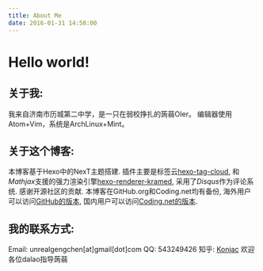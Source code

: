 ```yaml
---
title: About Me
date: 2016-01-31 14:58:00
---
```


# Hello world!

## 关于我:
我来自济南市历城第二中学，是一只在弱校挣扎的蒟蒻OIer。
编辑器使用Atom+Vim，系统是ArchLinux+Mint。

## 关于这个博客:
本博客基于Hexo中的NexT主题搭建.
插件主要是标签云[hexo-tag-cloud](https://github.com/MikeCoder/hexo-tag-cloud), 和$Mathjax$支援的强力渲染引擎[hexo-renderer-kramed](https://github.com/sun11/hexo-renderer-kramed), 采用了$Disqus$作为评论系统. 感谢开源社区的贡献.
本博客在GitHub.org和Coding.net均有备份, 海外用户可以访问[GitHub的版本](https://mrmorning.github.io), 国内用户可以访问[Coding.net的版本](http://mrmorning.coding.me).

## 我的联系方式:
Email: unrealgengchen[at]gmail[dot]com
QQ: 543249426
知乎: [Konjac](https://www.zhihu.com/people/geng-chen-51/activities)
欢迎各位dalao指导蒟蒻